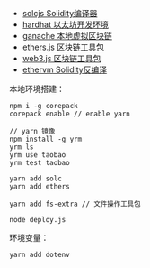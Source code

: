 - [solcjs Solidity编译器](https://github.com/ethereum/solc-js)
- [hardhat 以太坊开发环境](https://hardhat.org/)
- [ganache 本地虚拟区块链](https://trufflesuite.com/ganache/)
- [ethers.js 区块链工具包](https://ethers.org/)
- [web3.js 区块链工具包](https://docs.web3js.org/)
- [ethervm Solidity反编译](https://ethervm.io/decompile)


本地环境搭建：
```
npm i -g corepack
corepack enable // enable yarn

// yarn 镜像
npm install -g yrm
yrm ls
yrm use taobao
yrm test taobao

yarn add solc
yarn add ethers

yarn add fs-extra // 文件操作工具包

node deploy.js
``` 

环境变量：
```
yarn add dotenv
```